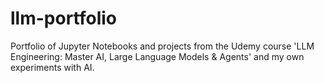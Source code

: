 # llm-portfolio
Portfolio of Jupyter Notebooks and projects from the Udemy course 'LLM Engineering: Master AI, Large Language Models &amp; Agents' and my own experiments with AI.
